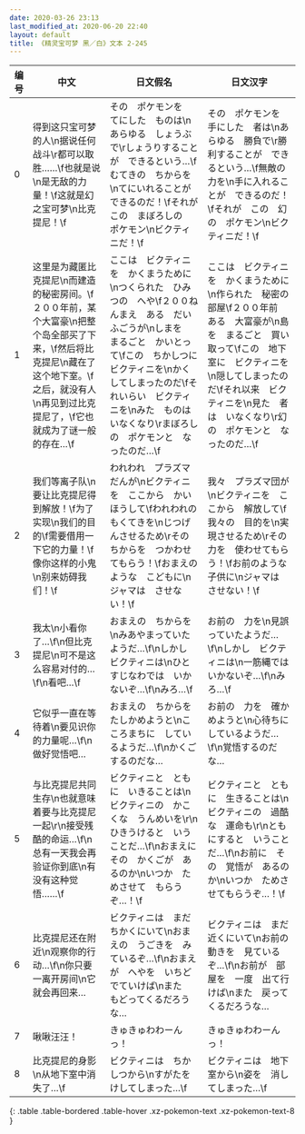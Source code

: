 ```yaml
---
date: 2020-03-26 23:13
last_modified_at: 2020-06-20 22:40
layout: default
title: 《精灵宝可梦 黑／白》文本 2-245
---
```

| 编号 | 中文 | 日文假名 | 日文汉字 |
| ---- | ---- | ---- | --- |
| 0 | 得到这只宝可梦的人\n据说任何战斗\r都可以取胜……\f也就是说\n是无敌的力量！\f这就是幻之宝可梦\n比克提尼！\f | その　ポケモンを　てにした　ものは\nあらゆる　しょうぶで\rしょうりすることが　できるという…\fむてきの　ちからを\nてにいれることが　できるのだ！\fそれが　この　まぼろしの　ポケモン\nビクティニだ！\f | その　ポケモンを　手にした　者は\nあらゆる　勝負で\r勝利することが　できるという…\f無敵の　力を\n手に入れることが　できるのだ！\fそれが　この　幻の　ポケモン\nビクティニだ！\f |
| 1 | 这里是为藏匿比克提尼\n而建造的秘密房间。\f２００年前，某个大富豪\n把整个岛全部买了下来，\f然后将比克提尼\n藏在了这个地下室。\f之后，就没有人\n再见到过比克提尼了，\f它也就成为了谜一般的存在…\f | ここは　ビクティニを　かくまうために\nつくられた　ひみつの　へや\f２００ねんまえ　ある　だいふごうが\nしまを　まるごと　かいとって\fこの　ちかしつに　ビクティニを\nかくしてしまったのだ\fそれいらい　ビクティニを\nみた　ものは　いなくなり\rまぼろしの　ポケモンと　なったのだ…\f | ここは　ビクティニを　かくまうために\n作られた　秘密の　部屋\f２００年前　ある　大富豪が\n島を　まるごと　買い取って\fこの　地下室に　ビクティニを\n隠してしまったのだ\fそれ以来　ビクティニを\n見た　者は　いなくなり\r幻の　ポケモンと　なったのだ…\f |
| 2 | 我们等离子队\n要让比克提尼得到解放！\f为了实现\n我们的目的\f需要借用一下它的力量！\f像你这样的小鬼\n别来妨碍我们！\f | われわれ　プラズマだんが\nビクティニを　ここから　かいほうして\fわれわれの　もくてきを\nじつげんさせるため\rその　ちからを　つかわせてもらう！\fおまえのような　こどもに\nジャマは　させない！\f | 我々　プラズマ団が\nビクティニを　ここから　解放して\f我々の　目的を\n実現させるため\rその　力を　使わせてもらう！\fお前のような　子供に\nジャマは　させない！\f |
| 3 | 我太\n小看你了…\f\n但比克提尼\n可不是这么容易对付的…\f\n看吧…\f | おまえの　ちからを\nみあやまっていたようだ…\f\nしかし　ビクティニは\nひとすじなわでは　いかないぞ…\f\nみろ…\f | お前の　力を\n見誤っていたようだ…\f\nしかし　ビクティニは\n一筋縄では　いかないぞ…\f\nみろ…\f |
| 4 | 它似乎一直在等待着\n要见识你的力量呢…\f\n做好觉悟吧… | おまえの　ちからを　たしかめようと\nこころまちに　しているようだ…\f\nかくごするのだな… | お前の　力を　確かめようと\n心待ちに　しているようだ…\f\n覚悟するのだな… |
| 5 | 与比克提尼共同生存\n也就意味着要与比克提尼一起\r\n接受残酷的命运…\f\n总有一天我会再验证你到底\n有没有这种觉悟……\f | ビクティニと　ともに　いきることは\nビクティニの　かこくな　うんめいを\r\nひきうけると　いうことだ…\f\nおまえに　その　かくごが　あるのか\nいつか　ためさせて　もらうぞ…！\f | ビクティニと　ともに　生きることは\nビクティニの　過酷な　運命も\r\nともにすると　いうことだ…\f\nお前に　その　覚悟が　あるのか\nいつか　ためさせてもらうぞ…！\f |
| 6 | 比克提尼还在附近\n观察你的行动…\f\n你只要一离开房间\n它就会再回来… | ビクティニは　まだ　ちかくにいて\nおまえの　うごきを　みているぞ…\f\nおまえが　へやを　いちど　でていけば\nまた　もどってくるだろうな… | ビクティニは　まだ　近くにいて\nお前の　動きを　見ているぞ…\f\nお前が　部屋を　一度　出て行けば\nまた　戻ってくるだろうな… |
| 7 | 啾啾汪汪！ | きゅきゅわわーんっ！ | きゅきゅわわーんっ！ |
| 8 | 比克提尼的身影\n从地下室中消失了…\f | ビクティニは　ちかしつから\nすがたを　けしてしまった…\f | ビクティニは　地下室から\n姿を　消してしまった…\f |
{: .table .table-bordered .table-hover .xz-pokemon-text .xz-pokemon-text-8 }